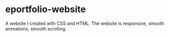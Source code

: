 # eportfolio-website
A website I created with CSS and HTML. The website is responsive, smooth animations, smooth scrolling.  
